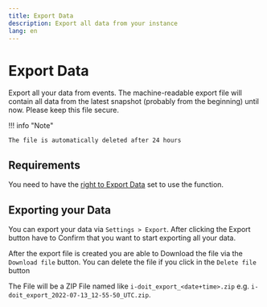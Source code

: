 ```yaml
---
title: Export Data
description: Export all data from your instance
lang: en
---
```


# Export Data

Export all your data from events. The machine-readable export file will contain all data from the latest snapshot (probably from the beginning) until now. Please keep this file secure.

!!! info "Note"

    The file is automatically deleted after 24 hours

## Requirements

You need to have the [right to Export Data](rights-and-permissions.md) set to use the function.

## Exporting your Data

You can export your data via `Settings > Export`.
After clicking the Export button have to Confirm that you want to start exporting all your data.

After the export file is created you are able to Download the file via the `Download file` button.
You can delete the file if you click in the `Delete file` button

The File will be a ZIP File named like `i-doit_export_<date+time>.zip` e.g. `i-doit_export_2022-07-13_12-55-50_UTC.zip`.
